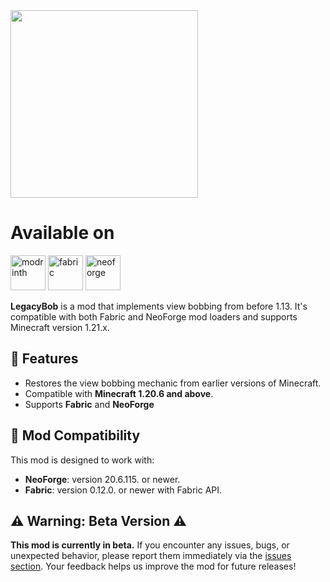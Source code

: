 <img src="https://github.com/user-attachments/assets/8b16fa00-81cf-4ba8-b1f2-549e0f618238" width="300">

# Available on
[<img alt="modrinth" height="56" src="https://cdn.jsdelivr.net/npm/@intergrav/devins-badges@3/assets/cozy/available/modrinth_vector.svg">](https://modrinth.com)
[<img alt="fabric" height="56" src="https://cdn.jsdelivr.net/npm/@intergrav/devins-badges@3/assets/cozy/supported/fabric_vector.svg">](https://fabricmc.net)
[<img alt="neoforge" height="56" src="https://github.com/user-attachments/assets/bd8eb5c4-aa7f-4e6b-9b2c-f566f3a0852a">](https://neoforged.net/)

**LegacyBob** is a mod that implements view bobbing from before 1.13. It's compatible with both Fabric and NeoForge mod loaders and supports Minecraft version 1.21.x.

## 📝 Features
- Restores the view bobbing mechanic from earlier versions of Minecraft.
- Compatible with **Minecraft 1.20.6 and above**.
- Supports **Fabric** and **NeoForge**

## 🔄 Mod Compatibility

This mod is designed to work with:
- **NeoForge**: version 20.6.115. or newer.
- **Fabric**: version 0.12.0. or newer with Fabric API.

## ⚠️ Warning: Beta Version ⚠️

**This mod is currently in beta.**
If you encounter any issues, bugs, or unexpected behavior, please report them immediately via the [issues section](https://github.com/ABU008/Legacy-Bob/issues).
Your feedback helps us improve the mod for future releases!
